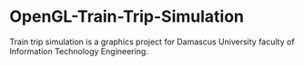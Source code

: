 # OpenGL-Train-Trip-Simulation
Train trip simulation is a graphics project for Damascus University faculty of Information Technology Engineering.
